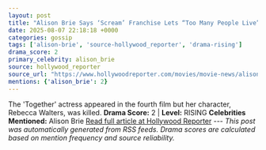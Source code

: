 ```yaml
---
layout: post
title: "Alison Brie Says ‘Scream’ Franchise Lets “Too Many People Live” but Calls Dewey’s Death a “Mistake”"
date: 2025-08-07 22:18:18 +0000
categories: gossip
tags: ['alison-brie', 'source-hollywood_reporter', 'drama-rising']
drama_score: 2
primary_celebrity: alison_brie
source: hollywood_reporter
source_url: "https://www.hollywoodreporter.com/movies/movie-news/alison-brie-scream-franchise-criticism-1236339528/"
mentions: {'alison_brie': 2}
---
```


The 'Together' actress appeared in the fourth film but her character, Rebecca Walters, was killed. **Drama Score:** 2 | **Level:** RISING **Celebrities Mentioned:** Alison Brie [Read full article at Hollywood Reporter](https://www.hollywoodreporter.com/movies/movie-news/alison-brie-scream-franchise-criticism-1236339528/) --- *This post was automatically generated from RSS feeds. Drama scores are calculated based on mention frequency and source reliability.*